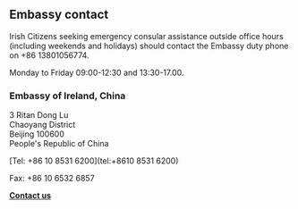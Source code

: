## Embassy contact

Irish Citizens seeking emergency consular assistance outside office hours (including weekends and holidays) should contact the Embassy duty phone on +86 13801056774.

Monday to Friday 09:00-12:30 and 13:30-17.00.

### Embassy of Ireland, China

3 Ritan Dong Lu   
Chaoyang District   
Beijing 100600   
People's Republic of China

[Tel: +86 10 8531 6200](tel:+8610 8531 6200)

Fax: +86 10 6532 6857

[**Contact us**](/en/china/beijing/contact/)